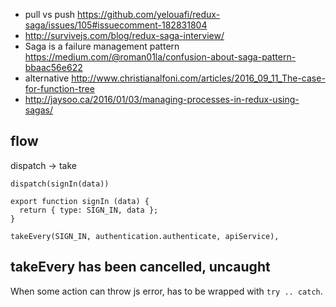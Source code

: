 - pull vs push https://github.com/yelouafi/redux-saga/issues/105#issuecomment-182831804
- http://survivejs.com/blog/redux-saga-interview/
- Saga is a failure management pattern https://medium.com/@roman01la/confusion-about-saga-pattern-bbaac56e622
- alternative http://www.christianalfoni.com/articles/2016_09_11_The-case-for-function-tree
- http://jaysoo.ca/2016/01/03/managing-processes-in-redux-using-sagas/

## flow

dispatch -> take

```
dispatch(signIn(data))

export function signIn (data) {
  return { type: SIGN_IN, data };
}

takeEvery(SIGN_IN, authentication.authenticate, apiService),

```

## takeEvery has been cancelled, uncaught

When some action can throw js error, has to be wrapped with `try .. catch`.
